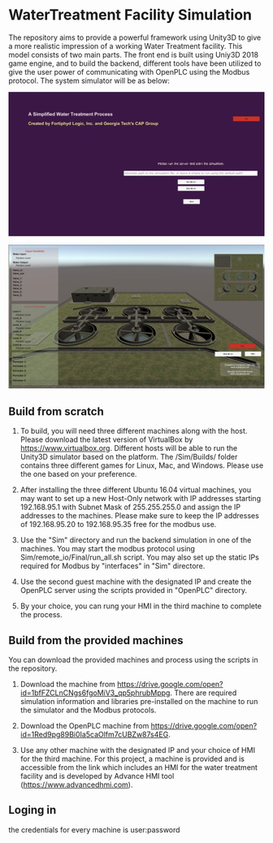 # WaterTreatment Facility Simulation
The repository aims to provide a powerful framework using Unity3D to give a more realistic impression of a working Water Treatment facility. This model consists of two main parts. The front end is built using Uniy3D 2018 game engine, and to build the backend, different tools have been utilized to give the user power of communicating with OpenPLC using the Modbus protocol. The system simulator will be as below:

![Image of Main Page](https://github.com/ghiasirad/watertreatment/blob/master/Builds/Embeded/WT_MainPage.png)

![Image of Operation](https://github.com/ghiasirad/watertreatment/blob/master/Builds/Embeded/WT_Operation.png)

## Build from scratch
1. To build, you will need three different machines along with the host. Please download the latest version of VirtualBox by https://www.virtualbox.org. Different hosts will be able to run the Unity3D simulator based on the platform. The /Sim/Builds/ folder contains three different games for Linux, Mac, and Windows. Please use the one based on your preference.

2. After installing the three different Ubuntu 16.04 virtual machines, you may want to set up a new Host-Only network with IP addresses starting 192.168.95.1 with Subnet Mask of 255.255.255.0 and assign the IP addresses to the machines. Please make sure to keep the IP addresses of 192.168.95.20 to 192.168.95.35 free for the modbus use.

3. Use the "Sim" directory and run the backend simulation in one of the machines. You may start the modbus protocol using Sim/remote_io/Final/run_all.sh script. You may also set up the static IPs required for Modbus by "interfaces" in "Sim" directore.

4. Use the second guest machine with the designated IP and create the OpenPLC server using the scripts provided in "OpenPLC" directory.

5. By your choice, you can rung your HMI in the third machine to complete the process.

## Build from the provided machines
You can download the provided machines and process using the scripts in the repository.

1. Download the machine from https://drive.google.com/open?id=1bfFZCLnCNgs6fgoMiV3_qp5phrubMppg. There are required simulation 
information and libraries pre-installed on the machine to run the simulator and the Modbus protocols.

2. Download the OpenPLC machine from https://drive.google.com/open?id=1Red9pg89Bi0Ia5caOlfm7cUBZw87s4EG.

3. Use any other machine with the designated IP and your choice of HMI for the third machine. For this project, a machine is provided and is accessible from the link which includes an HMI for the water treatment facility and is developed by Advance HMI tool (https://www.advancedhmi.com).

## Loging in
the credentials for every machine is user:password

